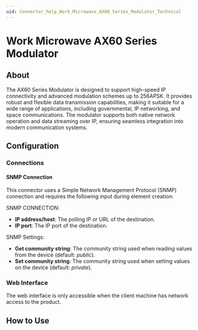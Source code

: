 ```yaml
---
uid: Connector_help_Work_Microwave_AX60_Series_Modulator_Technical
---
```


# Work Microwave AX60 Series Modulator

## About

The AX60 Series Modulator is designed to support high-speed IP connectivity and advanced modulation schemes up to 256APSK. It provides robust and flexible data transmission capabilities, making it suitable for a wide range of applications, including governmental, IP networking, and space communications. The modulator supports both native network operation and data streaming over IP, ensuring seamless integration into modern communication systems.

## Configuration

### Connections

#### SNMP Connection

This connector uses a Simple Network Management Protocol (SNMP) connection and requires the following input during element creation:

SNMP CONNECTION:

- **IP address/host**: The polling IP or URL of the destination.
- **IP port**: The IP port of the destination.

SNMP Settings:

- **Get community string**: The community string used when reading values from the device (default: *public*).
- **Set community string**: The community string used when setting values on the device (default: *private*).

### Web Interface

The web interface is only accessible when the client machine has network access to the product.

## How to Use


